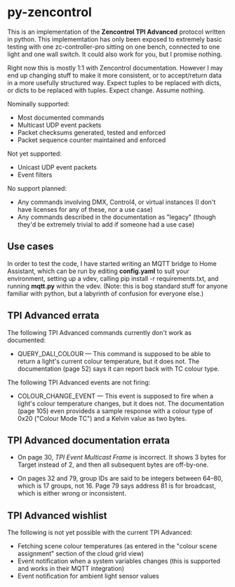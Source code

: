 # py-zencontrol

This is an implementation of the **Zencontrol TPI Advanced** protocol written in python. This implememtation has only been exposed to extremely basic testing with one zc-controller-pro sitting on one bench, connected to one light and one wall switch. It could also work for you, but I promise nothing.

Right now this is mostly 1:1 with Zencontrol documentation. However I may end up changing stuff to make it more consistent, or to accept/return data in a more usefully structured way. Expect tuples to be replaced with dicts, or dicts to be replaced with tuples. Expect change. Assume nothing.

Nominally supported:

* Most documented commands
* Multicast UDP event packets
* Packet checksums generated, tested and enforced
* Packet sequence counter maintained and enforced

Not yet supported:

* Unicast UDP event packets
* Event filters

No support planned:

* Any commands involving DMX, Control4, or virtual instances (I don't have licenses for any of these, nor a use case)
* Any commands described in the documentation as "legacy" (though they'd be extremely trivial to add if someone had a use case)

## Use cases

In order to test the code, I have started writing an MQTT bridge to Home Assistant, which can be run by editing **config.yaml** to suit your environment, setting up a vdev, calling pip install -r requirements.txt, and running **mqtt.py** within the vdev. (Note: this is bog standard stuff for anyone familiar with python, but a labyrinth of confusion for everyone else.)

## TPI Advanced errata

The following TPI Advanced commands currently don't work as documented:

* QUERY_DALI_COLOUR — This command is supposed to be able to return a light's current colour temperature, but it does not. The documentation (page 52) says it can report back with TC colour type.

The following TPI Advanced events are not firing:

* COLOUR_CHANGE_EVENT — This event is supposed to fire when a light's colour temperature changes, but it does not. The documentation (page 105) even provideds a sample response with a colour type of 0x20 ("Colour Mode TC") and a Kelvin value as two bytes.

## TPI Advanced documentation errata

* On page 30, *TPI Event Multicast Frame* is incorrect. It shows 3 bytes for Target instead of 2, and then all subsequent bytes are off-by-one.

* On pages 32 and 79, group IDs are said to be integers between 64–80, which is 17 groups, not 16. Page 79 says address 81 is for broadcast, which is either wrong or inconsistent.

## TPI Advanced wishlist

The following is not yet possible with the current TPI Advanced:

* Fetching scene colour temperatures (as entered in the "colour scene assignment" section of the cloud grid view)
* Event notification when a system variables changes (this is supported and works in their MQTT integration)
* Event notification for ambient light sensor values
